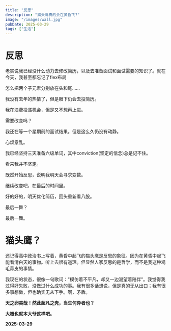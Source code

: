 ```yaml
---
title: "反思"
description: "猫头鹰真的会在黄昏飞?"
image: "/images/wall.jpg"
pubDate: 2025-03-29
tags: ["生活"]
---
```


# 反思

老实说我已经没什么动力去修改简历，以及去准备面试和面试需要的知识了。就在今天，我甚至都忘记了flex布局

怎么把两个子元素分别放在头和尾......

我没有去年的热情了，但是眼下仍会去投简历。

我在浪费投递机会，但是又不想再上进。

需要改变吗？

我还在等一个星期前的面试结果。但是这么久仍没有动静。

心烦意乱。

我已经坚持三天准备六级单词，其中conviction(坚定的信念)总是记不住。

看来我并不坚定。

既然开始反思，说明我明天会寻求变数。

继续改变吧，在最后的时间里。

好的好的，明天优化简历，回头重新看八股。

最后一舞？

最后一舞。

# 猫头鹰？

还记得高中政治书上写着，黄昏中起飞的猫头鹰是反思的象征。因为在黄昏中起飞能看清白天的事物。听上去很有道理。但显然人家反思的是哲学，而不是我这种鸡毛蒜皮的事情。

我现在的状态，很像一句歌词："模仿着不平凡，却又一边渴望着陪伴"。我觉得我过得好失败，没做过什么成功的事。我有很多话想说，但是真的无从出口；我有很多事想做，但也确实无从下手。啊，矛盾。

**天之卵美哉！然此超凡之壳，当生何异者也？**

**大概也就本大爷这样吧。**


**2025-03-29**